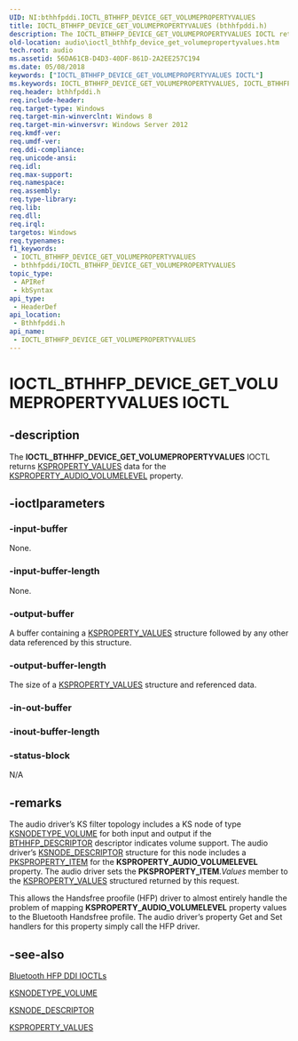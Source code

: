 ```yaml
---
UID: NI:bthhfpddi.IOCTL_BTHHFP_DEVICE_GET_VOLUMEPROPERTYVALUES
title: IOCTL_BTHHFP_DEVICE_GET_VOLUMEPROPERTYVALUES (bthhfpddi.h)
description: The IOCTL_BTHHFP_DEVICE_GET_VOLUMEPROPERTYVALUES IOCTL returns KSPROPERTY_VALUES data for the KSPROPERTY_AUDIO_VOLUMELEVEL property.
old-location: audio\ioctl_bthhfp_device_get_volumepropertyvalues.htm
tech.root: audio
ms.assetid: 56DA61CB-D4D3-40DF-861D-2A2EE257C194
ms.date: 05/08/2018
keywords: ["IOCTL_BTHHFP_DEVICE_GET_VOLUMEPROPERTYVALUES IOCTL"]
ms.keywords: IOCTL_BTHHFP_DEVICE_GET_VOLUMEPROPERTYVALUES, IOCTL_BTHHFP_DEVICE_GET_VOLUMEPROPERTYVALUES control, IOCTL_BTHHFP_DEVICE_GET_VOLUMEPROPERTYVALUES control code [Audio Devices], audio.ioctl_bthhfp_device_get_volumepropertyvalues, bthhfpddi/IOCTL_BTHHFP_DEVICE_GET_VOLUMEPROPERTYVALUES
req.header: bthhfpddi.h
req.include-header: 
req.target-type: Windows
req.target-min-winverclnt: Windows 8
req.target-min-winversvr: Windows Server 2012
req.kmdf-ver: 
req.umdf-ver: 
req.ddi-compliance: 
req.unicode-ansi: 
req.idl: 
req.max-support: 
req.namespace: 
req.assembly: 
req.type-library: 
req.lib: 
req.dll: 
req.irql: 
targetos: Windows
req.typenames: 
f1_keywords:
 - IOCTL_BTHHFP_DEVICE_GET_VOLUMEPROPERTYVALUES
 - bthhfpddi/IOCTL_BTHHFP_DEVICE_GET_VOLUMEPROPERTYVALUES
topic_type:
 - APIRef
 - kbSyntax
api_type:
 - HeaderDef
api_location:
 - Bthhfpddi.h
api_name:
 - IOCTL_BTHHFP_DEVICE_GET_VOLUMEPROPERTYVALUES
---
```


# IOCTL_BTHHFP_DEVICE_GET_VOLUMEPROPERTYVALUES IOCTL


## -description

The <b>IOCTL_BTHHFP_DEVICE_GET_VOLUMEPROPERTYVALUES</b> 
   IOCTL returns <a href="https://docs.microsoft.com/windows-hardware/drivers/ddi/ks/ns-ks-ksproperty_values">KSPROPERTY_VALUES</a> data for the <a href="https://docs.microsoft.com/windows-hardware/drivers/audio/ksproperty-audio-volumelevel">KSPROPERTY_AUDIO_VOLUMELEVEL</a> property.

## -ioctlparameters

### -input-buffer

None.

### -input-buffer-length

None.

### -output-buffer

A buffer containing a <a href="https://docs.microsoft.com/windows-hardware/drivers/ddi/ks/ns-ks-ksproperty_values">KSPROPERTY_VALUES</a> structure followed by any other data referenced by this structure.

### -output-buffer-length

The size of a <a href="https://docs.microsoft.com/windows-hardware/drivers/ddi/ks/ns-ks-ksproperty_values">KSPROPERTY_VALUES</a> structure and referenced data.

### -in-out-buffer

### -inout-buffer-length

### -status-block

N/A

## -remarks

The audio driver’s KS filter topology includes a KS node of type <a href="https://docs.microsoft.com/windows-hardware/drivers/audio/ksnodetype-volume">KSNODETYPE_VOLUME</a> for both input and output if the <a href="https://docs.microsoft.com/windows-hardware/drivers/ddi/bthhfpddi/ns-bthhfpddi-_bthhfp_descriptor">BTHHFP_DESCRIPTOR</a> descriptor indicates volume support. The audio driver’s <a href="https://docs.microsoft.com/windows-hardware/drivers/ddi/ks/ns-ks-_ksnode_descriptor">KSNODE_DESCRIPTOR</a> structure for this node includes a <a href="https://docs.microsoft.com/windows-hardware/drivers/ddi/ks/ns-ks-ksproperty_item">PKSPROPERTY_ITEM</a> for the <b>KSPROPERTY_AUDIO_VOLUMELEVEL</b> property. The audio driver sets the <b>PKSPROPERTY_ITEM</b>.<i>Values</i> member to the <a href="https://docs.microsoft.com/windows-hardware/drivers/ddi/ks/ns-ks-ksproperty_values">KSPROPERTY_VALUES</a> structured returned by this request.

This allows the Handsfree proofile (HFP) driver to almost entirely handle the problem of mapping <b>KSPROPERTY_AUDIO_VOLUMELEVEL</b> property values to the Bluetooth Handsfree profile. The audio driver’s property Get and Set handlers for this property simply call the HFP driver.

## -see-also

<a href="https://docs.microsoft.com/windows-hardware/drivers/audio/bluetooth-hfp-ddi-ioctls">Bluetooth HFP DDI IOCTLs</a>



<a href="https://docs.microsoft.com/windows-hardware/drivers/audio/ksnodetype-volume">KSNODETYPE_VOLUME</a>



<a href="https://docs.microsoft.com/windows-hardware/drivers/ddi/ks/ns-ks-_ksnode_descriptor">KSNODE_DESCRIPTOR</a>



<a href="https://docs.microsoft.com/windows-hardware/drivers/ddi/ks/ns-ks-ksproperty_values">KSPROPERTY_VALUES</a>

